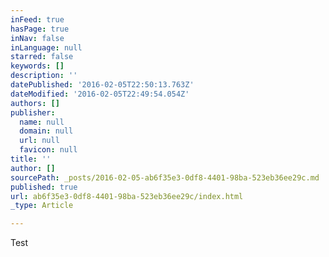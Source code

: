 ```yaml
---
inFeed: true
hasPage: true
inNav: false
inLanguage: null
starred: false
keywords: []
description: ''
datePublished: '2016-02-05T22:50:13.763Z'
dateModified: '2016-02-05T22:49:54.054Z'
authors: []
publisher:
  name: null
  domain: null
  url: null
  favicon: null
title: ''
author: []
sourcePath: _posts/2016-02-05-ab6f35e3-0df8-4401-98ba-523eb36ee29c.md
published: true
url: ab6f35e3-0df8-4401-98ba-523eb36ee29c/index.html
_type: Article

---
```

Test